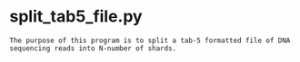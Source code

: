 # split_tab5_file.py
```
The purpose of this program is to split a tab-5 formatted file of DNA sequencing reads into N-number of shards.
```
